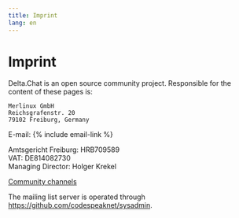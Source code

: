 ```yaml
---
title: Imprint
lang: en
---
```


# Imprint

Delta.Chat is an open source community project. Responsible for the content of these pages is:

    Merlinux GmbH
    Reichsgrafenstr. 20
    79102 Freiburg, Germany

E-mail: {% include email-link %}

Amtsgericht Freiburg: HRB709589  
VAT: DE814082730  
Managing Director: Holger Krekel

[Community channels](contribute)

The mailing list server is operated through <https://github.com/codespeaknet/sysadmin>.
